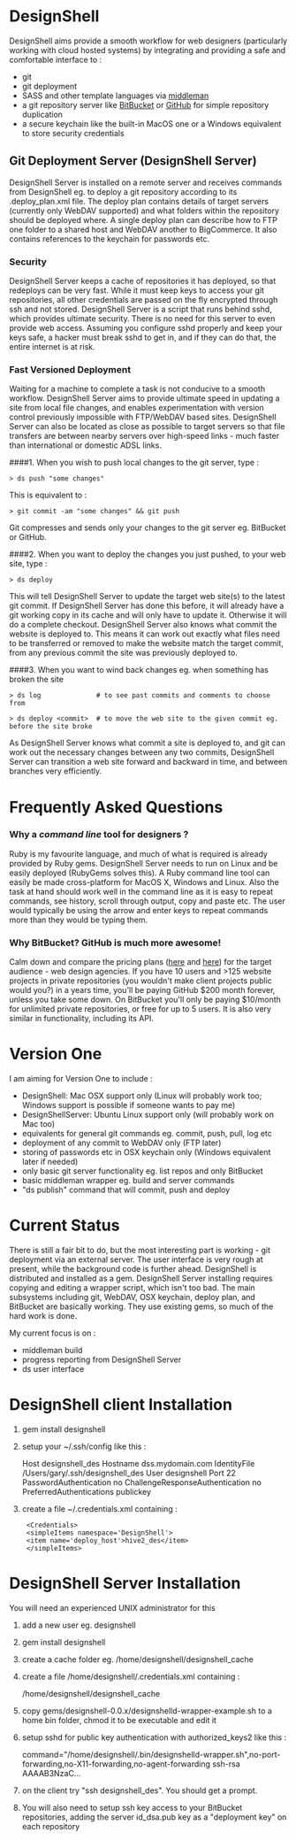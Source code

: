 # DesignShell

DesignShell aims provide a smooth workflow for web designers (particularly working with cloud hosted systems) by integrating and providing a safe and comfortable interface to :

* git
* git deployment
* SASS and other template languages via [middleman](http://middlemanapp.com)
* a git repository server like [BitBucket](http://bitbucket.org) or [GitHub](http://github.com) for simple repository duplication
* a secure keychain like the built-in MacOS one or a Windows equivalent to store security credentials

## Git Deployment Server (DesignShell Server)

DesignShell Server is installed on a remote server and receives commands from DesignShell eg. to deploy a git repository according to its .deploy_plan.xml file. The deploy plan contains details of target servers (currently only WebDAV supported) and what folders within the repository should be deployed where. A single deploy plan can describe how to FTP one folder to a shared host and WebDAV another to BigCommerce. It also contains references to the keychain for passwords etc.

### Security

DesignShell Server keeps a cache of repositories it has deployed, so that redeploys can be very fast. While it must keep keys to access your git repositories, all other credentials are passed on the fly encrypted through ssh and not stored. 
DesignShell Server is a script that runs behind sshd, which provides ultimate security. There is no need for this server to even provide web access. Assuming you configure sshd properly and keep your keys safe, a hacker must break sshd to get in, and if they can do that, the entire internet is at risk.

### Fast Versioned Deployment

Waiting for a machine to complete a task is not conducive to a smooth workflow. DesignShell Server aims to provide ultimate speed in updating a site from local file changes, and enables experimentation with version control previously impossible with FTP/WebDAV based sites. DesignShell Server can also be located as close as possible to target servers so that file transfers are between nearby servers over high-speed links - much faster than international or domestic ADSL links.

####1. When you wish to push local changes to the git server, type :

	> ds push "some changes"

This is equivalent to :

	> git commit -am "some changes" && git push

Git compresses and sends only your changes to the git server eg. BitBucket or GitHub.

####2. When you want to deploy the changes you just pushed, to your web site, type :

	> ds deploy

This will tell DesignShell Server to update the target web site(s) to the latest git commit. If DesignShell Server has done this before, it will already have a git working copy in its cache and will only have to update it. Otherwise it will do a complete checkout. DesignShell Server also knows what commit the website is deployed to. This means it can work out exactly what files need to be transferred or removed to make the website match the target commit, from any previous commit the site was previously deployed to.

####3. When you want to wind back changes eg. when something has broken the site

	> ds log              # to see past commits and comments to choose from

	> ds deploy <commit>  # to move the web site to the given commit eg. before the site broke

As DesignShell Server knows what commit a site is deployed to, and git can work out the necessary changes between any two commits, DesignShell Server can transition a web site forward and backward in time, and between branches very efficiently.

# Frequently Asked Questions

### Why a *command line* tool for designers ?

Ruby is my favourite language, and much of what is required is already provided by Ruby gems. DesignShell Server needs to run on Linux and be easily deployed (RubyGems solves this). A Ruby command line tool can easily be made cross-platform for MacOS X, Windows and Linux. Also the task at hand should work well in the command line as it is easy to repeat commands, see history, scroll through output, copy and paste etc. The user would typically be using the arrow and enter keys to repeat commands more than they would be typing them.

### Why BitBucket? GitHub is much more awesome!

Calm down and compare the pricing plans ([here](http://github.com/plans) and [here](https://bitbucket.org/plans)) for the target audience - web design agencies. If you have 10 users and >125 website projects in private repositories (you wouldn't make client projects public would you?) in a years time, you'll be paying GitHub $200 month forever, unless you take some down. On BitBucket you'll only be paying $10/month for unlimited private repositories, or free for up to 5 users. It is also very similar in functionality, including its API.

# Version One

I am aiming for Version One to include :

* DesignShell: Mac OSX support only (Linux will probably work too; Windows support is possible if someone wants to pay me)
* DesignShellServer: Ubuntu Linux support only (will probably work on Mac too)
* equivalents for general git commands eg. commit, push, pull, log etc
* deployment of any commit to WebDAV only (FTP later)
* storing of passwords etc in OSX keychain only (Windows equivalent later if needed)
* only basic git server functionality eg. list repos and only BitBucket
* basic middleman wrapper eg. build and server commands
* "ds publish" command that will commit, push and deploy

# Current Status

There is still a fair bit to do, but the most interesting part is working - git deployment via an external server. The user interface is very rough at present, while the background code is further ahead. DesignShell is distributed and installed as a gem. DesignShell Server installing requires copying and editing a wrapper script, which isn't too bad. The main subsystems including git, WebDAV, OSX keychain, deploy plan, and BitBucket are basically working. They use existing gems, so much of the hard work is done.

My current focus is on :

* middleman build
* progress reporting from DesignShell Server
* ds user interface

# DesignShell client Installation

1. gem install designshell
2. setup your ~/.ssh/config like this :

	Host designshell_des
	        Hostname dss.mydomain.com
	        IdentityFile /Users/gary/.ssh/designshell_des
	        User designshell
	        Port 22
	        PasswordAuthentication no
	        ChallengeResponseAuthentication no
	        PreferredAuthentications publickey


3. create a file ~/.credentials.xml containing :

	<?xml version='1.0' encoding='UTF-8'?>
		<Credentials>
		<simpleItems namespace='DesignShell'>
		<item name='deploy_host'>hive2_des</item>
		</simpleItems>
	</Credentials>

# DesignShell Server Installation

You will need an experienced UNIX administrator for this

1. add a new user eg. designshell
2. gem install designshell
3. create a cache folder eg. /home/designshell/designshell_cache
4. create a file /home/designshell/.credentials.xml containing :

	<?xml version='1.0' encoding='UTF-8'?>
	<Credentials>
		<simpleItems namespace='DesignShell'>
			<item name='cache_dir'>/home/designshell/designshell_cache</item>
		</simpleItems>
	</Credentials>

5. copy gems/designshell-0.0.x/designshelld-wrapper-example.sh to a home bin folder, chmod it to be executable and edit it
6. setup sshd for public key authentication with authorized_keys2 like this :

	command="/home/designshell/.bin/designshelld-wrapper.sh",no-port-forwarding,no-X11-forwarding,no-agent-forwarding ssh-rsa AAAAB3NzaC...

7. on the client try "ssh designshell_des". You should get a prompt.
8. You will also need to setup ssh key access to your BitBucket repositories, adding the server id_dsa.pub key as a "deployment key" on each repository

